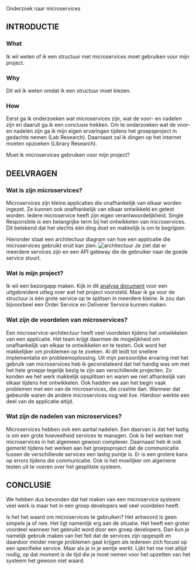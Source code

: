 Onderzoek naar microservices

## INTRODUCTIE

### What
Ik wil weten of ik een structuur met microservices moet gebruiken voor mijn project.

### Why
Dit wil ik weten omdat ik een structuur moet kiezen. 

### How
Eerst ga ik onderzoeken wat microservices zijn, wat de voor- en nadelen zijn en daaruit ga ik een conclusie trekken. Om te onderzoeken wat de voor- en nadelen zijn ga ik mijn eigen ervaringen tijdens het groepsproject in gedachte nemen (Lab Research). Daarnaast zal ik dingen op het internet moeten opzoeken (Library Research).

Moet ik microservices gebruiken voor mijn project?

## DEELVRAGEN

### Wat is zijn microservices?
Microservices zijn kleine applicaties die onafhankelijk van elkaar worden ingezet. Ze kunnen ook onafhankelijk van elkaar ontwikkeld en getest worden. Iedere microservice heeft zijn eigen verantwoordelijkheid. Single Responsible is een belangrijke term bij het ontwikkelen van microservices. Dit betekend dat het slechts één ding doet en makkelijk is om te begrijpen.

Hieronder staat een architectuur diagram van hoe een applicatie die microservices gebruikt eruit kan zien:
![architectuur](https://docs.microsoft.com/nl-NL/azure/architecture/includes/images/microservices-logical.png)
Je ziet dat er meerdere services zijn en een API gateway die de gebruiker naar de goede service stuurt.

### Wat is mijn project?
Ik wil een bezorgapp maken. Kijk in dit [analyse document](https://github.com/timojw/Individuele-Project/blob/main/README.md) voor een uitgebreidere uitleg over wat het project voorsteld. Maar ik ga voor de structuur is één grote service op te splitsen in meerdere kleine. Ik zou dan bijvoorbeel een Order Service en Deliverer Service kunnen maken.

### Wat zijn de voordelen van microservices?
Een microservice-architectuur heeft veel voordelen tijdens het ontwikkelen van een applicatie. Het team krijgt daarmee de mogelijkheid om onafhankelijk van elkaar te ontwikkelen en te testen. Ook word het makkelijker om problemen op te zoeken. Al dit leidt tot snellere implementatie en probleemoplossing.
Uit mijn persoonlijke ervaring met het gebruik van microservices heb ik geconstateerd dat het handig was om met het hele groepje tegelijk bezig te zijn aan verschillende projecten. Zo konden we het werk makkelijk opsplitsen en waren we niet afhankelijk van elkaar tijdens het ontwikkelen. Ook hadden we aan het begin vaak problemen met een van de microservices, die crashte dan. Wanneer dat gebeurde waren de andere microservices nog wel live. Hierdoor werkte een deel van de applicatie altijd.

### Wat zijn de nadelen van microservices?
Microservices hebben ook een aantal nadelen. Een daarvan is dat het lastig is om een grote hoeveelheid services te managen. Ook is het werken met microservices in het algemeen gewoon complexer. Daarnaast heb ik ook gemerkt tijdens het werken aan het groepsproject dat de communicatie tussen de verschillende services een lastig puntje is. Er is een grotere kans op errors tijdens die communicatie. Ook is het moeilijker om algemene testen uit te voeren over het gesplitste systeem.


## CONCLUSIE

We hebben dus bevonden dat het maken van een microservice systeem veel werk is maar het in een groep developers wel veel voordelen heeft.

Is het het waard om microservices te gebruiken?
Het antwoord is geen simpele ja of nee. Het ligt namenlijk erg aan de situatie. Het heeft een groter voordeel wanneer het gebruikt word door een groep developers. Dan kun je namelijk gebruik maken van het feit dat de services zijn opgesplit en daardoor minder merge problemen gaat krijgen als iedereen zich focust op een specifieke service. Maar als je in je eentje werkt. Lijkt het me niet altijd nodig, op dat moment is de tijd die je moet nemen voor het opzetten van het systeem het gewoon niet waard.
